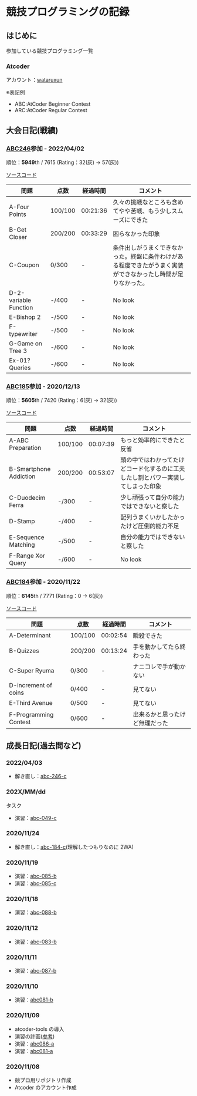 # 競技プログラミングの記録

## はじめに

参加している競技プログラミング一覧

### Atcoder

アカウント：[wataruxun](https://atcoder.jp/users/wataruxun)

※表記例

- ABC:AtCoder Beginner Contest
- ARC:AtCoder Regular Contest

## 大会日記(戦績)

### [ABC246](https://atcoder.jp/contests/abc246)参加 - 2022/04/02

順位：**5949**th / 7615 (Rating：32(灰) -> 57(灰))

[ソースコード](./atcoder/abc246)

| 問題                  | 点数    | 経過時間 | コメント                                                                                                     |
| --------------------- | ------- | -------- | ------------------------------------------------------------------------------------------------------------ |
| A-Four Points         | 100/100 | 00:21:36 | 久々の挑戦なところも含めてやや苦戦、もう少しスムーズにできた                                                 |
| B-Get Closer          | 200/200 | 00:33:29 | 困らなかった印象                                                                                             |
| C-Coupon              | 0/300   | -        | 条件出しがうまくできなかった。終盤に条件わけがある程度できたがうまく実装ができなかったし時間が足りなかった。 |
| D-2-variable Function | -/400   | -        | No look                                                                                                      |
| E-Bishop 2            | -/500   | -        | No look                                                                                                      |
| F-typewriter          | -/500   | -        | No look                                                                                                      |
| G-Game on Tree 3      | -/600   | -        | No look                                                                                                      |
| Ex-01? Queries        | -/600   | -        | No look                                                                                                      |

### [ABC185](https://atcoder.jp/contests/abc185)参加 - 2020/12/13

順位：**5605**th / 7420 (Rating：6(灰) -> 32(灰))

[ソースコード](./atcoder/abc185)

| 問題                   | 点数    | 経過時間 | コメント                                                                         |
| ---------------------- | ------- | -------- | -------------------------------------------------------------------------------- |
| A-ABC Preparation      | 100/100 | 00:07:39 | もっと効率的にできたと反省                                                       |
| B-Smartphone Addiction | 200/200 | 00:53:07 | 頭の中ではわかってたけどコード化するのに工夫したし割とパワー実装してしまった印象 |
| C-Duodecim Ferra       | -/300   | -        | 少し頑張って自分の能力ではできないと察した                                       |
| D-Stamp                | -/400   | -        | 配列うまくいかしたかったけど圧倒的能力不足                                       |
| E-Sequence Matching    | -/500   | -        | 自分の能力ではできないと察した                                                   |
| F-Range Xor Query      | -/600   | -        | No look                                                                          |

### [ABC184](https://atcoder.jp/contests/abc184)参加 - 2020/11/22

順位：**6145**th / 7771 (Rating：0 -> 6(灰))

[ソースコード](./atcoder/abc184)

| 問題                  | 点数    | 経過時間 | コメント                       |
| --------------------- | ------- | -------- | ------------------------------ |
| A-Determinant         | 100/100 | 00:02:54 | 瞬殺できた                     |
| B-Quizzes             | 200/200 | 00:13:24 | 手を動かしてたら終わった       |
| C-Super Ryuma         | 0/300   | -        | ナニコレで手が動かない         |
| D-increment of coins  | 0/400   | -        | 見てない                       |
| E-Third Avenue        | 0/500   | -        | 見てない                       |
| F-Programming Contest | 0/600   | -        | 出来るかと思ったけど無理だった |

## 成長日記(過去問など)

### 2022/04/03

- 解き直し：[abc-246-c](https://atcoder.jp/contests/abc184/tasks/abc246_c)

### 202X/MM/dd

タスク

- 演習：[abc-049-c](https://atcoder.jp/contests/abc184/tasks/abc049_c)

### 2020/11/24

- 解き直し：[abc-184-c](https://atcoder.jp/contests/abc184/tasks/abc184_c)(理解したつもりなのに 2WA)

### 2020/11/19

- 演習：[abc-085-b](https://atcoder.jp/contests/abc085/tasks/abc085_b)
- 演習：[abc-085-c](https://atcoder.jp/contests/abc085/tasks/abc085_c)

### 2020/11/18

- 演習：[abc-088-b](https://atcoder.jp/contests/abc088/tasks/abc088_b)

### 2020/11/12

- 演習：[abc-083-b](https://atcoder.jp/contests/abc083/tasks/abc083_b)

### 2020/11/11

- 演習：[abc-087-b](https://atcoder.jp/contests/abc087/tasks/abc087_b)

### 2020/11/10

- 演習：[abc081-b](https://atcoder.jp/contests/abc081/tasks/abc081_b)

### 2020/11/09

- atcoder-tools の導入
- 演習の計画([参考](https://qiita.com/0x841/items/0ce887c86cf081312a08#))
- 演習：[abc086-a](https://atcoder.jp/contests/abc086/tasks/abc086_a)
- 演習：[abc081-a](https://atcoder.jp/contests/abc081/tasks/abc081_a)

### 2020/11/08

- 競プロ用リポジトリ作成
- Atcoder のアカウント作成
